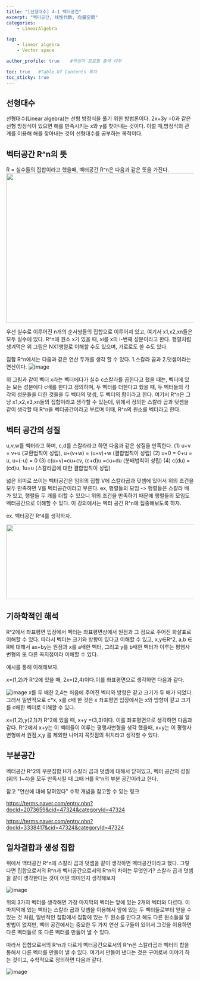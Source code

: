 ```yaml
---
title: "[선형대수] 4-1 벡터공간"
excerpt: "벡터공간, 线性代数, 向量空間"
categories:
    - LinearAlgebra

tag:
    - linear algebra
    - Vector space

author_profile: true    #작성자 프로필 출력 여부

toc: true   #Table Of Contents 목차 
toc_sticky: true
---
```

## 선형대수
선형대수(Linear algebra)는 선형 방정식을 풀기 위한 방법론이다.  2x+3y =0과 같은 선형 방정식이 있으면 해를 만족시키는 x와 y를 찾아내는 것이다. 이럴 때,방정식의 관계를 이용해 해를 찾아내는 것이 선형대수를 공부하는 목적이다.

## 벡터공간 R^n의 뜻
R = 실수들의 집합이라고 했을때, 벡터공간 R^n은 다음과 같은 뜻을 가진다.
<img src="https://user-images.githubusercontent.com/81638919/137064174-ff229fc5-aab8-4ae8-bcd0-c9d04b495c8e.png"  width="600" height="400">


우선 실수로 이루어진 n개의 순서쌍들의 집합으로 이루어져 있고, 여기서 x1,x2,xn들은 모두 실수에 있다.
R^n에 원소 x가 있을 때, xi를 x의 i-번째 성분이라고 한다. 행렬처럼 생겨먹은 위 그림은 NX1행렬로 이해할 수도 있으며, 가로로도 쓸 수도 있다.

집합 R^n에서는 다음과 같은 연산 두개를 생각 할 수 있다.
1.스칼라 곱과 2.덧셈이라는 연산이다.
![image](https://user-images.githubusercontent.com/81638919/137065653-2d9c9686-403c-4197-83f4-eb80a0fae79a.png)

위 그림과 같이 벡터 x라는 벡터에다가 실수 c스칼라를 곱한다고 했을 때는, 벡터에 있는 모든 성분에다 c배를 한다고 정의하며, 두 벡터를 더한다고 했을 때, 두 벡터들의 각각의 성분들을 더한 것들을 두 벡터의 덧셈, 두 벡터의 합이라고 한다.
여기서 R^n은 그냥 x1,x2,x3,xn들의 집합이라고 생각할 수 있는데, 위에서 정의한 스칼라 곱과 덧셈을 같이 생각할 때 R^n을 벡터공간이라고 부르며 이때, R^n의 원소를 벡터라고 한다.

## 벡터 공간의 성질
u,v,w를 벡터라고 하며, c,d를 스칼라라고 하면 다음과 같은 성질을 만족한다.
(1) u+v = v+u (교환법칙이 성립), u+(v+w) = (u+v)+w (결합법칙이 성립)
(2) u+0 = 0+u = u, u+(-u) = 0
(3) c(u+v)=cu+cv, (c+d)u =cu+du (분배법칙이 성립) 
(4) c(du) = (cd)u, 1u=u (스칼라곱에 대한 결합법칙이 성립)

넓은 의미로 쓰이는 벡터공간은 임의의 집합 V에 스칼라곱과 덧셈에 있어서 위의 조건을 모두 만족하면 V를 벡터공간이라고 부른다. 
ex, 행렬들의 모임 -> 행렬들은 스칼라 배가 있고, 행렬들 두 개를 더할 수 있으니 위의 조건을 만족하기 때문에 행렬들의 모임도 벡터공간으로 이해할 수 있다.
이 강의에서는 벡터 공간 R^n에 집중해보도록 하자.

ex. 벡터공간 R^4를 생각하자.

<img src="https://user-images.githubusercontent.com/81638919/137066597-5fa38fff-7e34-4652-a9fc-2c582f21d49d.png"  width="700" height="200">


## 기하학적인 해석 

R^2에서 좌표평면 입장에서 벡터는 좌표평면상에서 원점과 그 점으로 주어진 화살표로 이해할 수 있다. 
따라서 벡터는 크기와 방향이 있다고 이해할 수 있고, x,y∈R^2, a,b ∈ R에 대해서 ax+by는 원점과 x를 a배한 벡터, 그리고 y를 b배한 벡터가 이루는 평행사변형의 또 다른 꼭지점이라 이해할 수 있다.

예시를 통해 이해해보자.

x=(1,2)가 R^2에 있을 때, 2x=(2,4)이다.이를 좌표평면으로 생각하면 다음과 같다.

![image](https://user-images.githubusercontent.com/81638919/137066741-1f0a714f-dcf0-4d44-a01c-ba64759b42c5.png)
x를 두 배한 2,4는 처음에 주어진 벡터와 방향은 같고 크기가 두 배가 되었다. 그래서 일반적으로 c*x, x를 c배 한 것은 x 좌표평면 입장에서는 x와 방향이 같고 크기를 c배한 벡터로 이해할 수 있다.

x=(1,2),y(2,1)가 R^2에 있을 때, x+y =(3,3)이다. 이를 좌표평면으로 생각하면 다음과 같다.
R^2에서 x+y는 이 벡터들이 이루는 평행사변형을 생각 했을때, x+y는 이 평행사변형에서 원점,x,y 를 제외한 나머지 꼭짓점의 위치라고 생각할 수 있다.

## 부분공간
벡터공간 R^2의 부분집합 H가 스칼라 곱과 덧셈에 대해서 닫혀있고, 벡터 공간의 성질(위의 1~4)을 모두 만족시킬 때 그때 H를 R^n의 부분 공간이라고 한다.

참고 
"연산에 대해 닫혀있다" 수학 개념을 참고할 수 있는 링크

https://terms.naver.com/entry.nhn?docId=2073659&cid=47324&categoryId=47324

https://terms.naver.com/entry.nhn?docId=3338417&cid=47324&categoryId=47324

## 일차결합과 생성 집합

위에서 백터공간 R^n에 스칼라 곱과 덧셈을 같이 생각하면 벡터공간이라고 했다. 그렇다면 집합으로서의 R^n과 벡터공간으로서의 R^n의 차이는 무엇인가?
스칼라 곱과 덧셈을 같이 생각한다는 것이 어떤 의미인지 생각해보자

![image](https://user-images.githubusercontent.com/81638919/137431718-5a0a14f6-fe84-4b8f-bef9-25dac4825bbd.png)

위의 3가지 벡터를 생각해면 가장 마지막의 벡터는 앞에 있는 2개의 벡터와 다르다. 이 마지막에 있는 벡터는 스칼라 곱과 덧셈을 이용해서 앞에 있는 두 벡터들로부터 얻을 수 있는 것 처럼, 일반적인 집합에서 집합에 있는 두 원소를 안다고 해도 다른 원소들을 알 방법이 없지만, 벡터 공간에서는 중요한 두 가지 연산 도구들이 있어서 그것을 이용하면 다른 벡터들로 또 다른 벡터를 만들어 낼 수 있다.

따라서 집합으로서의 R^n과 다르게 벡터공간으로서의 R^n은 스칼라곱과 벡터의 합을 통해서 다른 벡터를 만들어 낼 수 있다. 여기서 만들어 낸다는 것은 구어로써 이야기 하는 것이고, 수학적으로 정의하면 다음과 같다.

![image](https://user-images.githubusercontent.com/81638919/137431904-e7ee630a-e655-4c60-9767-b79adb461ba6.png)






